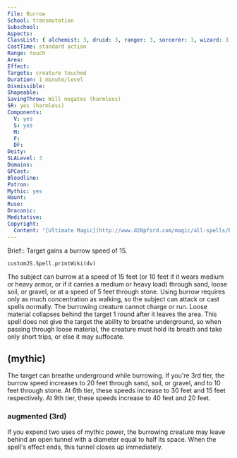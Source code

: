 ```yaml
---
File: Burrow
School: transmutation
Subschool: 
Aspects: 
ClassList: { alchemist: 3, druid: 3, ranger: 3, sorcerer: 3, wizard: 3, bloodrager: 3 }
CastTime: standard action
Range: touch
Area: 
Effect: 
Targets: creature touched
Duration: 1 minute/level
Dismissible: 
Shapeable: 
SavingThrow: Will negates (harmless)
SR: yes (harmless)
Components:
  V: yes
  S: yes
  M: 
  F: 
  DF: 
Deity: 
SLALevel: 3
Domains: 
GPCost: 
Bloodline: 
Patron: 
Mythic: yes
Haunt: 
Ruse: 
Draconic: 
Meditative: 
Copyright:
  Content: "[Ultimate Magic](http://www.d20pfsrd.com/magic/all-spells/b/burrow)"
---
```

Brief:: Target gains a burrow speed of 15.

```dataviewjs
customJS.Spell.printWiki(dv)
```

The subject can burrow at a speed of 15 feet (or 10 feet if it wears medium or heavy armor, or if it carries a medium or heavy load) through sand, loose soil, or gravel, or at a speed of 5 feet through stone. Using burrow requires only as much concentration as walking, so the subject can attack or cast spells normally. The burrowing creature cannot charge or run. Loose material collapses behind the target 1 round after it leaves the area. This spell does not give the target the ability to breathe underground, so when passing through loose material, the creature must hold its breath and take only short trips, or else it may suffocate.


## (mythic)

The target can breathe underground while burrowing. If you're 3rd tier, the burrow speed increases to 20 feet through sand, soil, or gravel, and to 10 feet through stone. At 6th tier, these speeds increase to 30 feet and 15 feet respectively. At 9th tier, these speeds increase to 40 feet and 20 feet.


### augmented (3rd)

If you expend two uses of mythic power, the burrowing creature may leave behind an open tunnel with a diameter equal to half its space. When the spell's effect ends, this tunnel closes up immediately.
